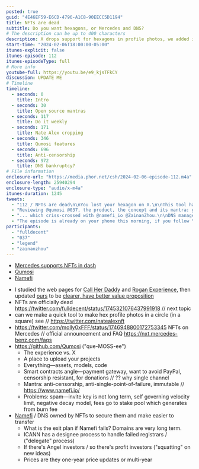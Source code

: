 ```yaml
---
posted: true
guid: "4E46EF59-E6CD-4796-A1C8-90EECC5D1194"
title: NFTs are dead
subtitle: Do you want hexagons, or Mercedes and DNS?
# The description can be up to 400 characters
description: X drops support for hexagons in profile photos, we added it back. Qumosi is your biggest fan for your projects. Namefi secures your DNS names with NFTs.
start-time: "2024-02-06T18:00:00-05:00"
itunes-explicit: false
itunes-episode: 112
itunes-episodeType: full
# More info
youtube-full: https://youtu.be/e9_kjsTFkCY
discussion: UPDATE ME
# Timeline
timeline:
  - seconds: 0
    title: Intro
  - seconds: 30
    title: Open source mantras
  - seconds: 117
    title: Do it weekly
  - seconds: 171
    title: Nate Alex cropping
  - seconds: 346
    title: Qumosi features
  - seconds: 696
    title: Anti-censorship
  - seconds: 972
    title: DNS bankruptcy?
# File information
enclosure-url: "https://media.phor.net/csh/2024-02-06-episode-112.m4a"
enclosure-length: 25940294
enclosure-type: "audio/x-m4a"
itunes-duration: 1245
tweets:
  - "112 / NFTs are dead\n\nYou lost your hexagon on X.\n\nThis tool hacks X to get yours back. \n\nhttps://hour.gg/hexagonify\n\nShout to @natealexnft @legend for doing this manually before."
  - "Reviewing @qumosi @037, the product, the concept and its mantra: great project portfolio and permanent hosting..."
  - "... which criss-crossed with @namefi_io @ZainanZhou.\n\nDNS management for the 21st century, and control with NFTs."
  - "The episode is already on your phone this morning, if you follow \"Community Service Hour\" on podcasts.\n\n---\n\nOr if you want the YouTube link...\n\nhttps://youtu.be/e9_kjsTFkCY"
participants:
  - "fulldecent"
  - "037"
  - "legend"
  - "zainanzhou"
---
```


- [Mercedes supports NFTs in dash](https://nxt.mercedes-benz.com/faqs)
- [Qumosi](https://qumosi.com/)
- [Namefi](https://www.namefi.io/)

<!--end of quick notes-->

- I studied the web pages for [Call Her Daddy](https://www.callherdaddy.com/) and [Rogan Experience](https://www.joerogan.com/), then updated [ours](https://hour.gg/) to be [clearer, have better value proposition](https://github.com/community-service/hour.gg/commit/c09b8b5faa81d11888736b769e59daaa36dfc9aa)
- NFTs are officially dead https://twitter.com/fulldecent/status/1745321076437991918 // next topic
- can we make a quick tool to make hex profile photos in a circle (in a square) see // https://twitter.com/natealexnft 
- https://twitter.com/molly0xFFF/status/1746948800172753345 NFTs on Mercedes // official announcement and FAQ https://nxt.mercedes-benz.com/faqs 
- https://github.com/Qumosi ("que-MOSS-ee")
  - The experience vs. X
  - A place to upload your projects
  - Everything—assets, models, code
  - Smart contracts angle—payment gateway, want to avoid PayPal, censorship resistant, for donations // ?? why single channel
  - Mantra: anti-censorship, anti-single-point-of-failure, immutable // https://www.namefi.io/
  - Problems: spam—invite key is not long term, self governing velocity limit, negative decay model, fees go to stake pool which generates from burn fee
- [Namefi](https://www.namefi.io/) / DNS owned by NFTs to secure them and make easier to transfer
  - What is the exit plan if Namefi fails? Domains are very long term.
  - ICANN has a designee process to handle failed registrars / ("delegate" process)
  - If there's Angel investors / so there's profit investors ("squatting" on new ideas)
  - Prices are they one-year price updates or multi-year